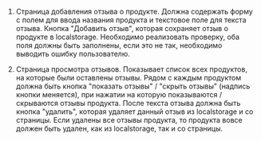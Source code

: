 1. Страница добавления отзыва о продукте. 
Должна содержать форму с полем для ввода названия продукта и текстовое поле
для текста отзыва. Кнопка "Добавить отзыв", которая сохраняет отзыв о продукте в localstorage. Необходимо реализовать проверку, оба поля должны быть заполнены, если это не так, необходимо выводить ошибку пользователю.

2. Страница просмотра отзывов.
Показывает список всех продуктов, на которые были оставлены отзывы. Рядом с каждым продуктом должна быть кнопка "показать отзывы" / "скрыть отзывы" (надпись кнопки меняется), при нажатии на которую показываются / скрываются отзывы продукта. После текста отзыва должна быть кнопка "удалить", которая удаляет данный отзыв из localstorage и со страницы. Если удалены все отзывы продукта, то продукта вовсе должен быть удален, как из localstorage, так и со страницы.